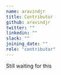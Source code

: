 ```yaml
---
name: aravindjr
title: Contributor
github: aravindjr
twitter: ""
linkedin: ""
slack: ""
joining_date: ""
role: "contributor"
---
```


Still waiting for this
